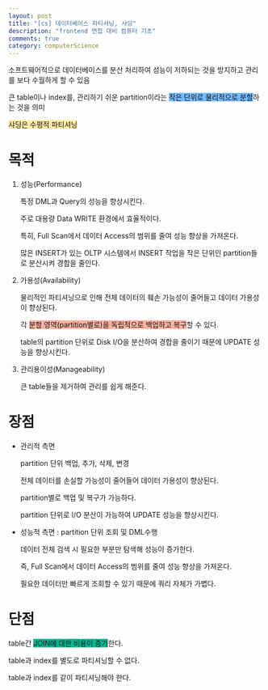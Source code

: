 ```yaml
---
layout: post
title: "[cs] 데이터베이스 파티셔닝, 샤딩"
description: "frontend 면접 대비 컴퓨터 기초"
comments: true
category: computerScience
---
```


소프트웨어적으로 데이터베이스를 분산 처리하여 성능이 저하되는 것을 방지하고 관리를 보다 수월하게 할 수 있음

큰 table이나 index를, 관리하기 쉬운 partition이라는 <span style="background-color:#74b9ff;">작은 단위로 물리적으로 분할</span>하는 것을 의미

<span style="background-color:#ffeaa7;">샤딩은 수평적 파티셔닝</span>

# 목적

1. 성능(Performance)

   특정 DML과 Query의 성능을 향상시킨다.

   주로 대용량 Data WRITE 환경에서 효율적이다.

   특히, Full Scan에서 데이터 Access의 범위를 줄여 성능 향상을 가져온다.

   많은 INSERT가 있는 OLTP 시스템에서 INSERT 작업을 작은 단위인 partition들로 분산시켜 경합을 줄인다.

2. 가용성(Availability)

   물리적인 파티셔닝으로 인해 전체 데이터의 훼손 가능성이 줄어들고 데이터 가용성이 향상된다.

   각 <span style="background-color:#fab1a0;">분할 영역(partition별로)을 독립적으로 백업하고 복구</span>할 수 있다.

   table의 partition 단위로 Disk I/O을 분산하여 경합을 줄이기 때문에 UPDATE 성능을 향상시킨다.

3. 관리용이성(Manageability)

   큰 table들을 제거하여 관리를 쉽게 해준다.

# 장점

- 관리적 측면

  partition 단위 백업, 추가, 삭제, 변경

  전체 데이터를 손실할 가능성이 줄어들어 데이터 가용성이 향상된다.

  partition별로 백업 및 복구가 가능하다.

  partition 단위로 I/O 분산이 가능하여 UPDATE 성능을 향상시킨다.

- 성능적 측면 : partition 단위 조회 및 DML수행

  데이터 전체 검색 시 필요한 부분만 탐색해 성능이 증가한다.

  즉, Full Scan에서 데이터 Access의 범위를 줄여 성능 향상을 가져온다.

  필요한 데이터만 빠르게 조회할 수 있기 때문에 쿼리 자체가 가볍다.

# 단점

table간 <span style="background-color:#00b894;">JOIN에 대한 비용이 증가</span>한다.

table과 index를 별도로 파티셔닝할 수 없다.

table과 index를 같이 파티셔닝해야 한다.
